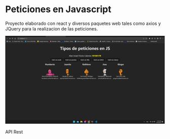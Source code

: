 # Peticiones en Javascript

Proyecto elaborado con react y diversos paquetes web tales como axios y JQuery para la realizacion de las peticiones.

![Ejercicio realizado](image.png)

API Rest